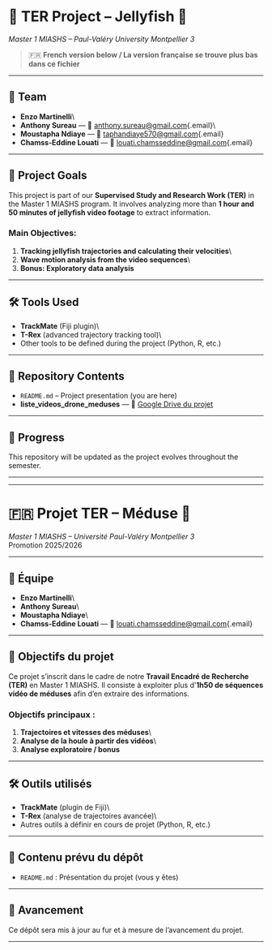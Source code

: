 # 🧠 TER Project – Jellyfish 🪼

*Master 1 MIASHS – Paul-Valéry University Montpellier 3*

> 🇫🇷 **French version below / La version française se trouve plus bas dans ce fichier**

------------------------------------------------------------------------

## 👥 Team

-   **Enzo Martinelli**\
-   **Anthony Sureau** — 📧 [anthony.sureau\@gmail.com](mailto:anthony.sureau@gmail.com){.email}\
-   **Moustapha Ndiaye** — 📧 [taphandiaye570\@gmail.com](taphandiaye570@gmaiil.com){.email}
-   **Chamss‑Eddine Louati** — 📧 [louati.chamsseddine\@gmail.com](mailto:louati.chamsseddine@gmail.com){.email}

------------------------------------------------------------------------

## 🎯 Project Goals

This project is part of our **Supervised Study and Research Work (TER)** in the Master 1 MIASHS program. It involves analyzing more than **1 hour and 50 minutes of jellyfish video footage** to extract information.

### Main Objectives:

1.  **Tracking jellyfish trajectories and calculating their velocities**\
2.  **Wave motion analysis from the video sequences**\
3.  **Bonus: Exploratory data analysis**

------------------------------------------------------------------------

## 🛠️ Tools Used

-   **TrackMate** (Fiji plugin)\
-   **T-Rex** (advanced trajectory tracking tool)\
-   Other tools to be defined during the project (Python, R, etc.)

------------------------------------------------------------------------

## 📁 Repository Contents

-   `README.md` – Project presentation (you are here)
-   **liste_videos_drone_meduses** — 📂 [Google Drive du projet](https://drive.google.com/drive/folders/1GIFMu1AbWd0BkONNfI3Xu-VThs4Ru28-?usp=share_link)


------------------------------------------------------------------------

## 📅 Progress

This repository will be updated as the project evolves throughout the semester.

------------------------------------------------------------------------

------------------------------------------------------------------------

# 🇫🇷 Projet TER – Méduse 🪼

*Master 1 MIASHS – Université Paul-Valéry Montpellier 3*\
Promotion 2025/2026

------------------------------------------------------------------------

## 👥 Équipe

-   **Enzo Martinelli**\
-   **Anthony Sureau**\
-   **Moustapha Ndiaye**\
-   **Chamss‑Eddine Louati** — 📧 [louati.chamsseddine\@gmail.com](mailto:louati.chamsseddine@gmail.com){.email}

------------------------------------------------------------------------

## 🎯 Objectifs du projet

Ce projet s’inscrit dans le cadre de notre **Travail Encadré de Recherche (TER)** en Master 1 MIASHS. Il consiste à exploiter plus d'**1h50 de séquences vidéo de méduses** afin d’en extraire des informations.

### Objectifs principaux :

1.  **Trajectoires et vitesses des méduses**\
2.  **Analyse de la houle à partir des vidéos**\
3.  **Analyse exploratoire / bonus**

------------------------------------------------------------------------

## 🛠️ Outils utilisés

-   **TrackMate** (plugin de Fiji)\
-   **T-Rex** (analyse de trajectoires avancée)\
-   Autres outils à définir en cours de projet (Python, R, etc.)

------------------------------------------------------------------------

## 📁 Contenu prévu du dépôt

-   `README.md` : Présentation du projet (vous y êtes)

------------------------------------------------------------------------

## 📅 Avancement

Ce dépôt sera mis à jour au fur et à mesure de l’avancement du projet.

------------------------------------------------------------------------
